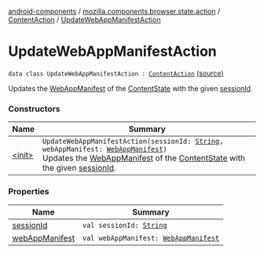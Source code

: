[android-components](../../../index.md) / [mozilla.components.browser.state.action](../../index.md) / [ContentAction](../index.md) / [UpdateWebAppManifestAction](./index.md)

# UpdateWebAppManifestAction

`data class UpdateWebAppManifestAction : `[`ContentAction`](../index.md) [(source)](https://github.com/mozilla-mobile/android-components/blob/master/components/browser/state/src/main/java/mozilla/components/browser/state/action/BrowserAction.kt#L301)

Updates the [WebAppManifest](../../../mozilla.components.concept.engine.manifest/-web-app-manifest/index.md) of the [ContentState](../../../mozilla.components.browser.state.state/-content-state/index.md) with the given [sessionId](session-id.md).

### Constructors

| Name | Summary |
|---|---|
| [&lt;init&gt;](-init-.md) | `UpdateWebAppManifestAction(sessionId: `[`String`](https://kotlinlang.org/api/latest/jvm/stdlib/kotlin/-string/index.html)`, webAppManifest: `[`WebAppManifest`](../../../mozilla.components.concept.engine.manifest/-web-app-manifest/index.md)`)`<br>Updates the [WebAppManifest](../../../mozilla.components.concept.engine.manifest/-web-app-manifest/index.md) of the [ContentState](../../../mozilla.components.browser.state.state/-content-state/index.md) with the given [sessionId](session-id.md). |

### Properties

| Name | Summary |
|---|---|
| [sessionId](session-id.md) | `val sessionId: `[`String`](https://kotlinlang.org/api/latest/jvm/stdlib/kotlin/-string/index.html) |
| [webAppManifest](web-app-manifest.md) | `val webAppManifest: `[`WebAppManifest`](../../../mozilla.components.concept.engine.manifest/-web-app-manifest/index.md) |
